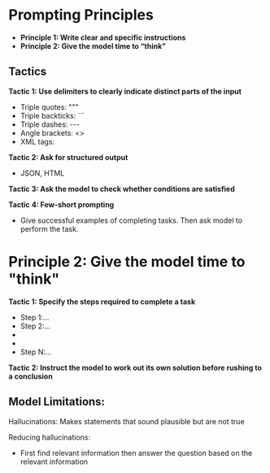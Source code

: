 # **Prompting Principles**
- **Principle 1: Write clear and specific instructions**
- **Principle 2: Give the model time to “think”**

## Tactics
**Tactic 1: Use delimiters to clearly indicate distinct parts of the input**
- Triple quotes: """
- Triple backticks: ```
- Triple dashes: ---
- Angle brackets: <>
- XML tags: <tag> </tag>

**Tactic 2: Ask for structured output**
- JSON, HTML

**Tactic 3: Ask the model to check whether conditions are satisfied**

**Tactic 4: Few-short prompting**
- Give successful examples of completing tasks. Then ask model to perform the task.

# **Principle 2: Give the model time to "think"**

**Tactic 1: Specify the steps required to complete a task**
- Step 1:...
- Step 2:...
- 
-
- Step N:...

**Tactic 2: Instruct the model to work out its own solution before rushing to a conclusion**

## Model Limitations:
Hallucinations: Makes statements that sound plausible but are not true

Reducing hallucinations:
- First find relevant information then answer the question based on the relevant information 